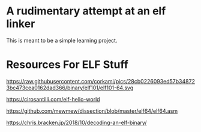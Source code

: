 # A rudimentary attempt at an elf linker

This is meant to be a simple learning project.

# Resources For ELF Stuff

https://raw.githubusercontent.com/corkami/pics/28cb0226093ed57b348723bc473cea0162dad366/binary/elf101/elf101-64.svg

https://cirosantilli.com/elf-hello-world

https://github.com/mewmew/dissection/blob/master/elf64/elf64.asm

https://chris.bracken.jp/2018/10/decoding-an-elf-binary/
